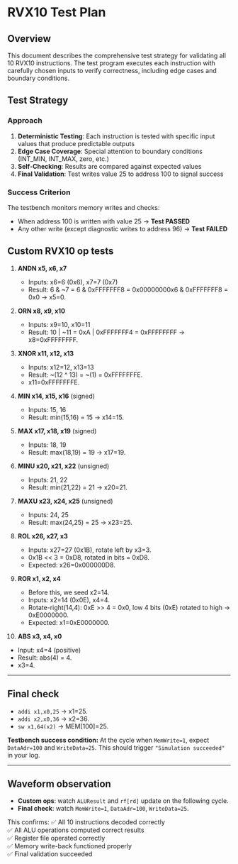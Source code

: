 # RVX10 Test Plan

## Overview

This document describes the comprehensive test strategy for validating all 10 RVX10 instructions. The test program executes each instruction with carefully chosen inputs to verify correctness, including edge cases and boundary conditions.

## Test Strategy

### Approach
1. **Deterministic Testing**: Each instruction is tested with specific input values that produce predictable outputs
2. **Edge Case Coverage**: Special attention to boundary conditions (INT_MIN, INT_MAX, zero, etc.)
3. **Self-Checking**: Results are compared against expected values
4. **Final Validation**: Test writes value 25 to address 100 to signal success

### Success Criterion
The testbench monitors memory writes and checks:
- When address 100 is written with value 25 → **Test PASSED**
- Any other write (except diagnostic writes to address 96) → **Test FAILED**

## Custom RVX10 op tests

1. **ANDN x5, x6, x7**

   * Inputs: x6=6 (0x6), x7=7 (0x7)
   * Result: 6 & ~7 = 6 & 0xFFFFFFF8 = 0x00000000x6 & 0xFFFFFFF8 = 0x0 → x5=0.

2. **ORN x8, x9, x10**

   * Inputs: x9=10, x10=11
   * Result: 10 | ~11 = 0xA | 0xFFFFFFF4 = 0xFFFFFFFF → x8=0xFFFFFFFF.

3. **XNOR x11, x12, x13**

   * Inputs: x12=12, x13=13
   * Result: ~(12 ^ 13) = ~(1) = 0xFFFFFFFE.
   * x11=0xFFFFFFFE.

4. **MIN x14, x15, x16** (signed)

   * Inputs: 15, 16
   * Result: min(15,16) = 15 → x14=15.

5. **MAX x17, x18, x19** (signed)

   * Inputs: 18, 19
   * Result: max(18,19) = 19 → x17=19.

6. **MINU x20, x21, x22** (unsigned)

   * Inputs: 21, 22
   * Result: min(21,22) = 21 → x20=21.

7. **MAXU x23, x24, x25** (unsigned)

   * Inputs: 24, 25
   * Result: max(24,25) = 25 → x23=25.

8. **ROL x26, x27, x3**

   * Inputs: x27=27 (0x1B), rotate left by x3=3.
   * 0x1B << 3 = 0xD8, rotated in bits = 0xD8.
   * Expected: x26=0x000000D8.

9. **ROR x1, x2, x4**

   * Before this, we seed x2=14.
   * Inputs: x2=14 (0x0E), x4=4.
   * Rotate-right(14,4): 0xE >> 4 = 0x0, low 4 bits (0xE) rotated to high → 0xE0000000.
   * Expected: x1=0xE0000000.

10. **ABS x3, x4, x0**

* Input: x4=4 (positive)
* Result: abs(4) = 4.
* x3=4.

---

## Final check

* `addi x1,x0,25` → x1=25.
* `addi x2,x0,36` → x2=36.
* `sw x1,64(x2)` → MEM[100]=25.

**Testbench success condition:** At the cycle when `MemWrite=1`, expect `DataAdr=100` and `WriteData=25`. This should trigger `"Simulation succeeded"` in your log.

---

## Waveform observation

* **Custom ops**: watch `ALUResult` and `rf[rd]` update on the following cycle.
* **Final check**: watch `MemWrite=1`, `DataAdr=100`, `WriteData=25`.


This confirms:
✅ All 10 instructions decoded correctly  
✅ All ALU operations computed correct results  
✅ Register file operated correctly  
✅ Memory write-back functioned properly  
✅ Final validation succeeded  

